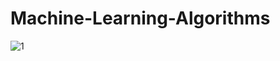 # Machine-Learning-Algorithms

![1](https://user-images.githubusercontent.com/30755050/173197478-8dc4cbd1-fbe6-4604-9782-25e76ac4d335.png)


